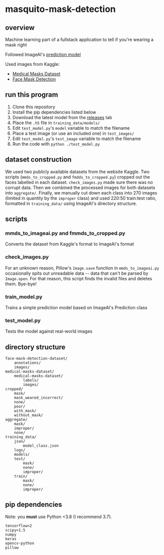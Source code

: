 # masquito-mask-detection

## overview

Machine learning part of a fullstack application to tell if you're wearing a mask right

Followed ImageAI's [prediction model](https://ImageAI.readthedocs.io/en/latest/custom/)

Used images from Kaggle:

-   [Medical Masks Dataset](https://www.kaggle.com/ivandanilovich/medical-masks-dataset-images-tfrecords)
-   [Face Mask Detection](https://www.kaggle.com/andrewmvd/face-mask-detection)

## run this program

1. Clone this repository
2. Install the pip dependencies listed below
3. Download the latest model from the [releases](https://github.com/MasquitoWasTaken/masquito-ml-training/releases) tab
4. Place the `.h5` file in `training_data/models/`
5. Edit `test_model.py`'s `model` variable to match the filename
6. Place a test image (or use an included one) in `test_images/`
7. Edit `test_model.py`'s `test_image` variable to match the filename
8. Run the code with `python ./test_model.py`

## dataset construction

We used two publicly available datasets from the website Kaggle. Two scripts (`mmds_to_cropped.py` and `fmdds_to_cropped.py`) cropped out the faces labelled in each dataset. `check_images.py` made sure there was no corrupt data. Then we combined the processed images for both datasets into `aggregate/`. Finally, we manually cut down each class into 270 images (limited in quantity by the `improper` class) and used 220:50 train:test ratio, formatted in `training_data/` using ImageAI's directory structure.

## scripts

### mmds_to_imageai.py and fmmds_to_cropped.py

Converts the dataset from Kaggle's format to ImageAI's format

### check_images.py

For an unknown reason, Pillow's `Image.save` function in `mmds_to_imageai.py` occasionally spits out unreadable data -- data that can't be parsed by `Image.open`. For that reason, this script finds the invalid files and deletes them. Bye-bye!

### train_model.py

Trains a simple prediction model based on ImageAI's Prediction class

### test_model.py

Tests the model against real-world images

## directory structure

```
face-mask-detection-dataset/
    annotations/
    images/
medical-masks-dataset/
    medical-masks-dataset/
        labels/
        images/
cropped/
    mask/
    mask_weared_incorrect/
    none/
    poor/
    with_mask/
    without_mask/
aggregate/
    mask/
    improper/
    none/
training_data/
    json/
        model_class.json
    logs/
    models/
    test/
        mask/
        none/
        improper/
    train/
        mask/
        none/
        improper/
```

## pip dependencies

Note: you **must** use Python <3.8 (I recommend 3.7).

```
tensorflow<2
scipy<1.5
numpy
keras
opencv-python
pillow
```
